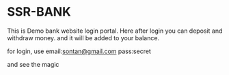 # SSR-BANK
This is Demo bank website login portal. Here after login you can deposit and withdraw money. 
and it will be added to your balance.

for login, use email:sontan@gmail.com pass:secret

and see the magic
